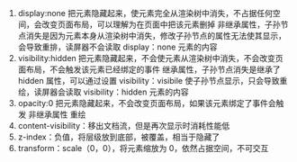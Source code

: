 1. display:none 把元素隐藏起来，使元素完全从渲染树中消失，不占据任何空间，会改变页面布局，可以理解为在页面中把该元素删掉 非继承属性，子孙节点消失是因为元素本身从渲染树中消失，修改子孙节点的属性无法使其显示， 会导致重排，读屏器不会读取 display：none 元素的内容
2. visibility:hidden 把元素隐藏起来，不会使元素从渲染树中消失，不会改变页面布局，不会触发该元素已经绑定的事件 继承属性，子孙节点消失是继承了 hidden 属性，可以通过设置 visibility：visibile 使子孙节点显示，只会导致重绘，读屏器会读取 visibility：hidden 元素的内容
3. opacity:0 把元素隐藏起来，不会改变页面布局，如果该元素绑定了事件会触发 非继承属性 重绘
4. content-visibility：移出文档流，但是再次显示时消耗性能低
5. z-index：负值，将层级放到底部，被覆盖，相当于隐藏了
6. transform：scale（0，0），将元素缩放为 0，依然占据空间，不可交互
